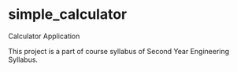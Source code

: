 # simple_calculator

Calculator Application

This project is a part of course syllabus of Second Year Engineering Syllabus.
